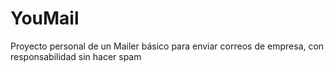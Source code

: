 ﻿
<h1>YouMail</h1>

Proyecto personal de un Mailer básico para enviar correos de empresa, con responsabilidad sin hacer spam

